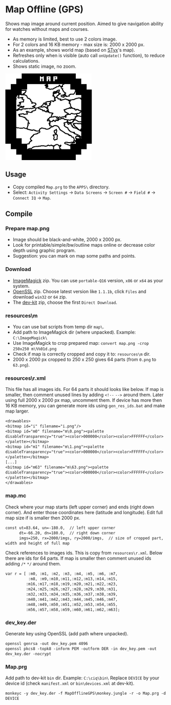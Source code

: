 ﻿# Map Offline (GPS)

Shows map image around current position. Aimed to give navigation ability for watches without maps and courses.

* As memory is limited, best to use 2 colors image.
* For 2 colors and 16 KB memory - max size is: 2000 x 2000 px.
* As an example, shows world map (based on [STyx](https://commons.wikimedia.org/wiki/File:World_location_map.svg)'s map).
* Refreshes only when is visible (auto call `onUpdate()` function), to reduce calculations.
* Shows static image, no zoom.

![logo](img/Map.png)


## Usage

* Copy compiled `Map.prg` to the `APPS\` directory.
* Select: `Activity Settings` → `Data Screens` → `Screen #` → `Field #` → `Connect IQ` → `Map`.


## Compile

### Prepare map.png
* Image should be black-and-white, 2000 x 2000 px.
* Look for printable/simple/bw/outline maps online or decrease color depth using graphic program.
* Suggestion: you can mark on map some paths and points.

### Download
* [ImageMagick](https://imagemagick.org/script/download.php) zip. You can use `portable-Q16` version, `x86` or `x64` as your system.
* [OpenSSL](https://bintray.com/vszakats/generic/openssl) zip. Choose latest version like `1.1.1b`, click `Files` and download `win32` or `64` zip.
* The [dev-kit](https://developer.garmin.com/connect-iq/sdk/) zip, choose the first `Direct Download`.

### resources\m
* You can use bat scripts from temp dir `map\`.
* Add path to ImageMagick dir (where unpacked). Example: `C:\ImageMagick\`
* Use ImageMagick to crop prepared map: `convert map.png -crop 250x250 m\%%01d.png`
* Check if map is correctly cropped and copy it to: `resources\m` dir.
* 2000 x 2000 px cropped to 250 x 250 gives 64 parts (from `0.png` to `63.png`).

### resources\r.xml
This file has all images ids. For 64 parts it should looks like below.
If map is smaller, then comment unused lines by adding `<!--` `-->` around them.
Later using full 2000 x 2000 px map, uncomment them.
If device has more then 16 KB memory, you can generate more ids using `gen_res_ids.bat` and make map larger.

```
<drawables>
<bitmap id="i" filename="i.png"/>
<bitmap id="m0" filename="m\0.png"><palette disableTransparency="true"><color>000000</color><color>FFFFFF</color></palette></bitmap>
<bitmap id="m1" filename="m\1.png"><palette disableTransparency="true"><color>000000</color><color>FFFFFF</color></palette></bitmap>
[...]
<bitmap id="m63" filename="m\63.png"><palette disableTransparency="true"><color>000000</color><color>FFFFFF</color></palette></bitmap>
</drawables>
```

### map.mc
Check where your map starts (left upper corner) and ends (right down corner).
And enter those coordinates here (latitude and longitude).
Edit full map size if is smaller then 2000 px.

```
const ut=83.64, un=-180.0,  // left upper corner
      dt=-66.20, dn=180.0,  // right down corner
      imgs=250, rx=2000/imgs, ry=2000/imgs,  // size of cropped part, width and height of full map
```

Check references to images ids. This is copy from `resources\r.xml`.
Below there are ids for 64 parts.
If map is smaller then comment unused ids adding `/*` `*/` around them.
```
var r = [ :m0, :m1, :m2, :m3, :m4, :m5, :m6, :m7,
          :m8, :m9,:m10,:m11,:m12,:m13,:m14,:m15,
         :m16,:m17,:m18,:m19,:m20,:m21,:m22,:m23,
         :m24,:m25,:m26,:m27,:m28,:m29,:m30,:m31,
         :m32,:m33,:m34,:m35,:m36,:m37,:m38,:m39,
         :m40,:m41,:m42,:m43,:m44,:m45,:m46,:m47,
         :m48,:m49,:m50,:m51,:m52,:m53,:m54,:m55,
         :m56,:m57,:m58,:m59,:m60,:m61,:m62,:m63];
```

### dev_key.der
Generate key using OpenSSL (add path where unpacked).
```
openssl genrsa -out dev_key.pem 4096
openssl pkcs8 -topk8 -inform PEM -outform DER -in dev_key.pem -out dev_key.der -nocrypt
```

### Map.prg
Add path to dev-kit `bin` dir. Example: `C:\ciq\bin\`
Replace `DEVICE` by your device id (check `manifest.xml` or `bin\devices.xml` at dev-kit).
```
monkeyc -y dev_key.der -f MapOfflineGPS\monkey.jungle -r -o Map.prg -d DEVICE
```